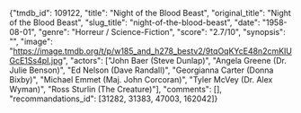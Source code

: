 {"tmdb_id": 109122, "title": "Night of the Blood Beast", "original_title": "Night of the Blood Beast", "slug_title": "night-of-the-blood-beast", "date": "1958-08-01", "genre": "Horreur / Science-Fiction", "score": "2.7/10", "synopsis": "", "image": "https://image.tmdb.org/t/p/w185_and_h278_bestv2/9tqOqKYcE48n2cmKIUGcE1Ss4pI.jpg", "actors": ["John Baer (Steve Dunlap)", "Angela Greene (Dr. Julie Benson)", "Ed Nelson (Dave Randall)", "Georgianna Carter (Donna Bixby)", "Michael Emmet (Maj. John Corcoran)", "Tyler McVey (Dr. Alex Wyman)", "Ross Sturlin (The Creature)"], "comments": [], "recommandations_id": [31282, 31383, 47003, 162042]}